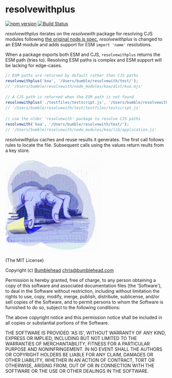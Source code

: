 resolvewithplus
===============
[![npm version](https://badge.fury.io/js/resolvewithplus.svg)](https://badge.fury.io/js/resolvewithplus) [![Build Status](https://github.com/iambumblehead/resolvewithplus/workflows/nodejs-ci/badge.svg)][2]

_resolvewithplus_ iterates on the _resolvewith_ package for resolving CJS modules following [the original node.js spec.][2] _resolvewithplus_ is changed to an ESM module and adds support for ESM `import 'name'` resolutions.

When a package exports both ESM and CJS, `resolvewithplus` returns the ESM path (tries to). Resolving ESM paths is complex and ESM support will be lacking for edge-cases.

```javascript
// ESM paths are returned by default rather than CJS paths
resolvewithplus('koa', '/Users/bumble/resolvewith/test/');
// '/Users/bumble/resolvewith/node_modules/koa/dist/koa.mjs'

// A CJS path is returned when the ESM path is not found
resolvewithplus('./testfiles/testscript.js', '/Users/bumble/resolvewith/test/')
// '/Users/bumble/resolvewith/test/testfiles/testscript.js'

// use the older 'resolvewith' package to resolve CJS paths
resolvewith('koa', '/Users/bumble/resolvewith/test/');
// '/Users/bumble/resolvewith/node_modules/koa/lib/application.js'
```

_resolvewithplus_ caches and reuse results it generates. The first call follows rules to locate the file. Subsequent calls using the values return reults from a key store.


[0]: http://www.bumblehead.com                            "bumblehead"
[1]: https://github.com/iambumblehead/resolvewith/blob/master/src/resolvewith.js
[2]: https://nodejs.org/api/modules.html#modules_module_require_id
[3]: https://github.com/bower/spec/blob/master/json.md
[4]: https://github.com/substack/browserify-handbook#browser-field

 ![scrounge](https://github.com/iambumblehead/scroungejs/raw/master/img/hand.png) 

(The MIT License)

Copyright (c) [Bumblehead][0] <chris@bumblehead.com>

Permission is hereby granted, free of charge, to any person obtaining a copy of this software and associated documentation files (the 'Software'), to deal in the Software without restriction, including without limitation the rights to use, copy, modify, merge, publish, distribute, sublicense, and/or sell copies of the Software, and to permit persons to whom the Software is furnished to do so, subject to the following conditions:

The above copyright notice and this permission notice shall be included in all copies or substantial portions of the Software.

THE SOFTWARE IS PROVIDED 'AS IS', WITHOUT WARRANTY OF ANY KIND, EXPRESS OR IMPLIED, INCLUDING BUT NOT LIMITED TO THE WARRANTIES OF MERCHANTABILITY, FITNESS FOR A PARTICULAR PURPOSE AND NONINFRINGEMENT. IN NO EVENT SHALL THE AUTHORS OR COPYRIGHT HOLDERS BE LIABLE FOR ANY CLAIM, DAMAGES OR OTHER LIABILITY, WHETHER IN AN ACTION OF CONTRACT, TORT OR OTHERWISE, ARISING FROM, OUT OF OR IN CONNECTION WITH THE SOFTWARE OR THE USE OR OTHER DEALINGS IN THE SOFTWARE.
